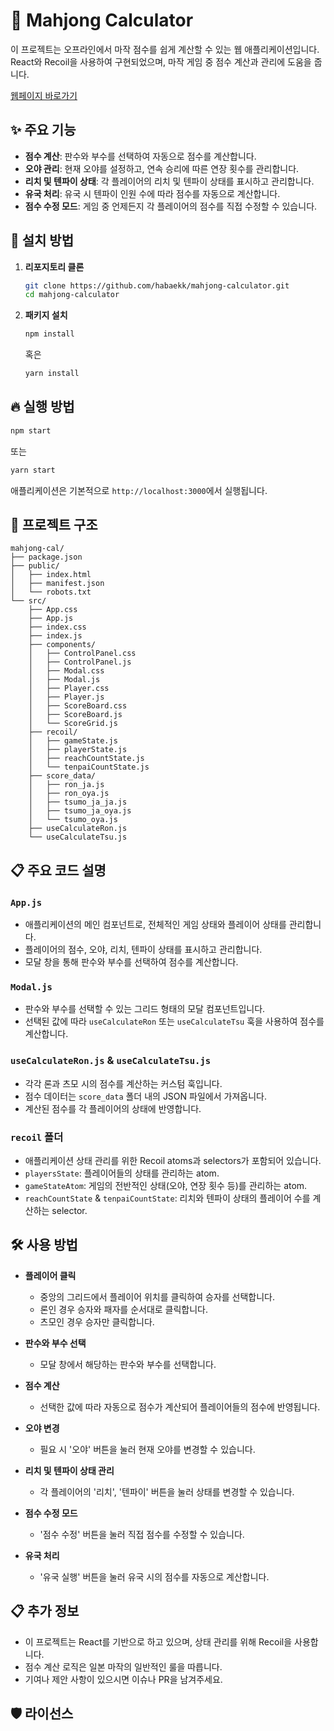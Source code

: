 # 📜 Mahjong Calculator
이 프로젝트는 오프라인에서 마작 점수를 쉽게 계산할 수 있는 웹 애플리케이션입니다. React와 Recoil을 사용하여 구현되었으며, 마작 게임 중 점수 계산과 관리에 도움을 줍니다.

[웹페이지 바로가기](https://mahjong-calculator-test.vercel.app/)

## ✨ 주요 기능
-   **점수 계산**: 판수와 부수를 선택하여 자동으로 점수를 계산합니다.
-   **오야 관리**: 현재 오야를 설정하고, 연속 승리에 따른 연장 횟수를 관리합니다.
-   **리치 및 텐파이 상태**: 각 플레이어의 리치 및 텐파이 상태를 표시하고 관리합니다.
-   **유국 처리**: 유국 시 텐파이 인원 수에 따라 점수를 자동으로 계산합니다.
-   **점수 수정 모드**: 게임 중 언제든지 각 플레이어의 점수를 직접 수정할 수 있습니다.

## 🚀 설치 방법
1. **리포지토리 클론**
	```bash
	git clone https://github.com/habaekk/mahjong-calculator.git
	cd mahjong-calculator
	```
2. **패키지 설치**
	```bash
	npm install
	```
	혹은
	```bash
	yarn install
	```
## 🔥 실행 방법
```bash
npm start
```
또는
```bash
yarn start
```
애플리케이션은 기본적으로 `http://localhost:3000`에서 실행됩니다.

## 📂 프로젝트 구조
```plain text
mahjong-cal/
├── package.json
├── public/
│   ├── index.html
│   ├── manifest.json
│   └── robots.txt
└── src/
    ├── App.css
    ├── App.js
    ├── index.css
    ├── index.js
    ├── components/
    │   ├── ControlPanel.css
    │   ├── ControlPanel.js
    │   ├── Modal.css
    │   ├── Modal.js
    │   ├── Player.css
    │   ├── Player.js
    │   ├── ScoreBoard.css
    │   ├── ScoreBoard.js
    │   └── ScoreGrid.js
    ├── recoil/
    │   ├── gameState.js
    │   ├── playerState.js
    │   ├── reachCountState.js
    │   └── tenpaiCountState.js
    ├── score_data/
    │   ├── ron_ja.js
    │   ├── ron_oya.js
    │   ├── tsumo_ja_ja.js
    │   ├── tsumo_ja_oya.js
    │   └── tsumo_oya.js
    ├── useCalculateRon.js
    └── useCalculateTsu.js
```
## 📋 주요 코드 설명
### `App.js`

-   애플리케이션의 메인 컴포넌트로, 전체적인 게임 상태와 플레이어 상태를 관리합니다.
-   플레이어의 점수, 오야, 리치, 텐파이 상태를 표시하고 관리합니다.
-   모달 창을 통해 판수와 부수를 선택하여 점수를 계산합니다.

### `Modal.js`

-   판수와 부수를 선택할 수 있는 그리드 형태의 모달 컴포넌트입니다.
-   선택된 값에 따라 `useCalculateRon` 또는 `useCalculateTsu` 훅을 사용하여 점수를 계산합니다.

### `useCalculateRon.js` & `useCalculateTsu.js`

-   각각 론과 츠모 시의 점수를 계산하는 커스텀 훅입니다.
-   점수 데이터는 `score_data` 폴더 내의 JSON 파일에서 가져옵니다.
-   계산된 점수를 각 플레이어의 상태에 반영합니다.

### `recoil` 폴더

-   애플리케이션 상태 관리를 위한 Recoil atoms과 selectors가 포함되어 있습니다.
-   `playersState`: 플레이어들의 상태를 관리하는 atom.
-   `gameStateAtom`: 게임의 전반적인 상태(오야, 연장 횟수 등)를 관리하는 atom.
-   `reachCountState` & `tenpaiCountState`: 리치와 텐파이 상태의 플레이어 수를 계산하는 selector.

## 🛠️ 사용 방법
-   **플레이어 클릭**
    
    -   중앙의 그리드에서 플레이어 위치를 클릭하여 승자를 선택합니다.
    -   론인 경우 승자와 패자를 순서대로 클릭합니다.
    -   츠모인 경우 승자만 클릭합니다.
-   **판수와 부수 선택**
    
    -   모달 창에서 해당하는 판수와 부수를 선택합니다.
-   **점수 계산**
    
    -   선택한 값에 따라 자동으로 점수가 계산되어 플레이어들의 점수에 반영됩니다.
-   **오야 변경**
    
    -   필요 시 '오야' 버튼을 눌러 현재 오야를 변경할 수 있습니다.
-   **리치 및 텐파이 상태 관리**
    
    -   각 플레이어의 '리치', '텐파이' 버튼을 눌러 상태를 변경할 수 있습니다.
-   **점수 수정 모드**
    
    -   '점수 수정' 버튼을 눌러 직접 점수를 수정할 수 있습니다.
-   **유국 처리**
    
    -   '유국 실행' 버튼을 눌러 유국 시의 점수를 자동으로 계산합니다.

## 📋 추가 정보

-   이 프로젝트는 React를 기반으로 하고 있으며, 상태 관리를 위해 Recoil을 사용합니다.
-   점수 계산 로직은 일본 마작의 일반적인 룰을 따릅니다.
-   기여나 제안 사항이 있으시면 이슈나 PR을 남겨주세요.

## 🛡️ 라이선스
